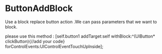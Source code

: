 # ButtonAddBlock
Use a block replace button action .We can pass parameters that we want to block.  


please use this method :
[self.button1 addTarget:self withBlock:^(UIButton* clickButton){//add your code} forControlEvents:UIControlEventTouchUpInside];

